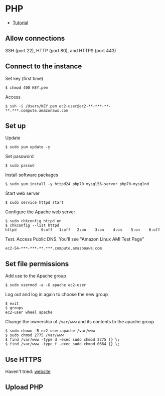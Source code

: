 # PHP
* [Tutorial](http://docs.aws.amazon.com/AWSEC2/latest/UserGuide/install-LAMP.html)

## Allow connections
SSH (port 22), HTTP (port 80), and HTTPS (port 443)

## Connect to the instance
Set key (first time)
```terminal
$ chmod 400 KEY.pem
```

Access
```terminal
$ ssh -i /Users/KEY.pem ec2-user@ec2-**-***-**-**.***.compute.amazonaws.com
```

## Set up

Update
```terminal
$ sudo yum update -y
```

Set password
```terminal
$ sudo passwd
```

Install software packages
```terminal
$ sudo yum install -y httpd24 php70 mysql56-server php70-mysqlnd
```

Start web server
```terminal
$ sudo service httpd start
```

Configure the Apache web server
```terminal
$ sudo chkconfig httpd on
$ chkconfig --list httpd
httpd           0:off   1:off   2:on    3:on    4:on    5:on    6:off
```

Test. Access Public DNS. You'll see "Amazon Linux AMI Test Page"
```
ec2-54-***-***-**.***.compute.amazonaws.com
```

## Set file permissions

Add use to the Apache group
```terminal
$ sudo usermod -a -G apache ec2-user
```

Log out and log in again to choose the new group
```terminal
$ exit
$ groups
ec2-user wheel apache
```

Change the ownership of `/var/www` and its contents to the apache group
```terminal
$ sudo chown -R ec2-user:apache /var/www
$ sudo chmod 2775 /var/www
$ find /var/www -type d -exec sudo chmod 2775 {} \;
$ find /var/www -type f -exec sudo chmod 0664 {} \;
```

## Use HTTPS
Haven't tried: [website](http://docs.aws.amazon.com/AWSEC2/latest/UserGuide/SSL-on-an-instance.html)

## Upload PHP
